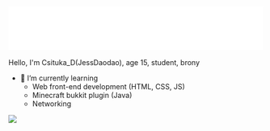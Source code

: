 ![](/Csituka_D.png)

Hello, I'm Csituka_D(JessDaodao), age 15, student, brony

- 🌱 I’m currently learning
  - Web front-end development (HTML, CSS, JS)
  - Minecraft bukkit plugin (Java)
  - Networking

![](https://github-readme-stats.vercel.app/api?username=JessDaodao&show_icons=true&bg_color=faf9f8&title_color=ff9100&border_radius=0&text_color=555&icon_color=ff9100&border_color=faf9f8&count_private=true)
